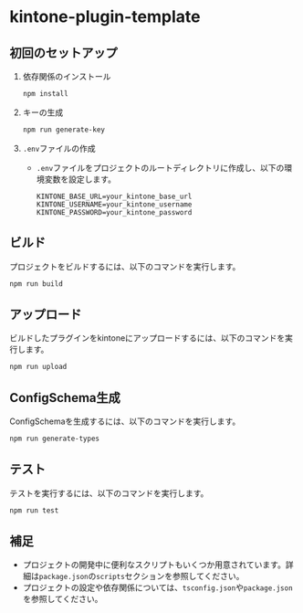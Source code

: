 # kintone-plugin-template

## 初回のセットアップ

1. 依存関係のインストール
    ```sh
    npm install
    ```

2. キーの生成
    ```sh
    npm run generate-key
    ```

3. `.env`ファイルの作成
    - `.env`ファイルをプロジェクトのルートディレクトリに作成し、以下の環境変数を設定します。
        ```
        KINTONE_BASE_URL=your_kintone_base_url
        KINTONE_USERNAME=your_kintone_username
        KINTONE_PASSWORD=your_kintone_password
        ```

## ビルド

プロジェクトをビルドするには、以下のコマンドを実行します。
```sh
npm run build
```

## アップロード

ビルドしたプラグインをkintoneにアップロードするには、以下のコマンドを実行します。
```sh
npm run upload
```

## ConfigSchema生成

ConfigSchemaを生成するには、以下のコマンドを実行します。
```sh
npm run generate-types
```

## テスト

テストを実行するには、以下のコマンドを実行します。
```sh
npm run test
```

## 補足

- プロジェクトの開発中に便利なスクリプトもいくつか用意されています。詳細は`package.json`の`scripts`セクションを参照してください。
- プロジェクトの設定や依存関係については、`tsconfig.json`や`package.json`を参照してください。